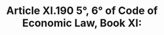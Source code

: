 ---
title: "Article XI.190 5°, 6° of Code of Economic Law, Book XI:"
draft: false
exceptions:
- info52a
memberstates:
- BE
score: 3
compensation:
- 
remarks: |
 


link: ""
---